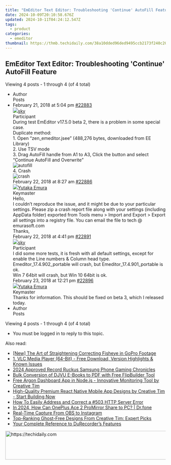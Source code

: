 ```yaml
---
title: "EmEditor Text Editor: Troubleshooting 'Continue' AutoFill Feature"
date: 2024-10-09T20:10:58.676Z
updated: 2024-10-11T04:24:12.547Z
tags:
  - product
categories:
  - emeditor
thumbnail: https://thmb.techidaily.com/38a10dded96ded9495ccb2173f240c20a69acb6b4b947c6dc175d30ce0f723b9.jpg
---
```


## EmEditor Text Editor: Troubleshooting 'Continue' AutoFill Feature

Viewing 4 posts - 1 through 4 (of 4 total)

* Author  
Posts
* February 21, 2018 at 5:04 pm [#22883](https://tools.techidaily.com/emeditor/products/)  
[![](https://secure.gravatar.com/avatar/50ed232c5aeade0aa4b1e48c684cf791?s=80&d=identicon&r=g)sky](https://www.emeditor.com/forums/users/s-k-y/ "View sky's profile")  
Participant  
During test EmEditor v17.5.0 beta 2, there is a problem in some special case.  
 Duplicate method:  
 1\. Open “zen\_emeditor.jsee” (488,276 bytes, downloaded from EE Library)  
2\. Use TSV mode  
3\. Drag AutoFill handle from A1 to A3, Click the button and select “Continue AutoFill and Overwrite”  
![autofill](https://i.imgur.com/fnrqpXf.png)  
4\. Crash  
![crash](https://i.imgur.com/lcA6RqW.png)  
February 22, 2018 at 8:27 am [#22886](https://tools.techidaily.com/emeditor/products/)  
[![](https://secure.gravatar.com/avatar/a0a6377144ed3636f985d87303f65ed2?s=80&d=identicon&r=g)Yutaka Emura](https://www.emeditor.com/forums/users/yemura/ "View Yutaka Emura's profile")  
Keymaster  
Hello,  
I couldn’t reproduce the issue, and it might be due to your particular settings. Please zip a crash report file along with your settings (including AppData folder) exported from Tools menu > Import and Export > Export all settings into a registry file. You can email the file to tech @ emurasoft.com  
Thanks,  
February 22, 2018 at 4:41 pm [#22891](https://tools.techidaily.com/emeditor/products/)  
[![](https://secure.gravatar.com/avatar/50ed232c5aeade0aa4b1e48c684cf791?s=80&d=identicon&r=g)sky](https://www.emeditor.com/forums/users/s-k-y/ "View sky's profile")  
Participant  
I did some more tests, it is fresh with all default settings, except for enable the Line numbers & Column head type.  
Emeditor\_17.4.902\_portable will crash, but Emeditor\_17.4.901\_portable is ok.  
Win 7 64bit will crash, but Win 10 64bit is ok.  
February 23, 2018 at 12:21 pm [#22896](https://tools.techidaily.com/emeditor/products/)  
[![](https://secure.gravatar.com/avatar/a0a6377144ed3636f985d87303f65ed2?s=80&d=identicon&r=g)Yutaka Emura](https://www.emeditor.com/forums/users/yemura/ "View Yutaka Emura's profile")  
Keymaster  
Thanks for information. This should be fixed on beta 3, which I released today.
* Author  
Posts

Viewing 4 posts - 1 through 4 (of 4 total)

* You must be logged in to reply to this topic.

<ins class="adsbygoogle"
     style="display:block"
     data-ad-format="autorelaxed"
     data-ad-client="ca-pub-7571918770474297"
     data-ad-slot="1223367746"></ins>

<ins class="adsbygoogle"
     style="display:block"
     data-ad-client="ca-pub-7571918770474297"
     data-ad-slot="8358498916"
     data-ad-format="auto"
     data-full-width-responsive="true"></ins>

<span class="atpl-alsoreadstyle">Also read:</span>
<div><ul>
<li><a href="https://some-guidance.techidaily.com/new-the-art-of-straightening-correcting-fisheye-in-gopro-footage/"><u>[New] The Art of Straightening Correcting Fisheye in GoPro Footage</u></a></li>
<li><a href="https://some-knowledge.techidaily.com/1-vlc-media-player-64-bit-free-download-version-highlights-and-known-issues/"><u>1. VLC Media Player (64-Bit) - Free Download, Version Highlights & Known Issues</u></a></li>
<li><a href="https://video-capture.techidaily.com/2024-approved-record-ruckus-samsung-phone-gaming-chronicles/"><u>2024 Approved Record Ruckus Samsung Phone Gaming Chronicles</u></a></li>
<li><a href="https://win-manuals.techidaily.com/bulk-conversion-of-djvu-e-books-to-pdf-with-free-flipbuilder-tool/"><u>Bulk Conversion of DJVU E-Books to PDF with Free FlipBuilder Tool</u></a></li>
<li><a href="https://win-manuals.techidaily.com/free-argon-dashboard-app-in-nodejs-innovative-monitoring-tool-by-creative-tim/"><u>Free Argon Dashboard App in Node.js - Innovative Monitoring Tool by Creative Tim</u></a></li>
<li><a href="https://win-manuals.techidaily.com/high-quality-premium-react-native-mobile-app-designs-by-creative-tim-start-building-now/"><u>High-Quality Premium React Native Mobile App Designs by Creative Tim - Start Building Now</u></a></li>
<li><a href="https://common-error.techidaily.com/how-to-easily-address-and-correct-a-503-http-server-error/"><u>How To Easily Address and Correct a #503 HTTP Server Error</u></a></li>
<li><a href="https://screen-mirror.techidaily.com/in-2024-how-can-oneplus-ace-2-promirror-share-to-pc-drfone-by-drfone-android/"><u>In 2024, How Can OnePlus Ace 2 ProMirror Share to PC? | Dr.fone</u></a></li>
<li><a href="https://visual-screen-recording.techidaily.com/real-time-capture-from-obs-to-instagram/"><u>Real-Time Capture From OBS to Instagram</u></a></li>
<li><a href="https://win-manuals.techidaily.com/top-ranking-ghost-free-designs-from-creative-tim-expert-picks/"><u>Top-Ranking Ghost-Free Designs From Creative Tim: Expert Picks</u></a></li>
<li><a href="https://on-screen-recording.techidaily.com/your-complete-reference-to-durecorders-features/"><u>Your Complete Reference to DuRecorder’s Features</u></a></li>
</ul></div>

<!-- affiliate ads begin -->
<a href="https://laganoo.pxf.io/c/5597632/1484939/16446" target="_top" id="1484939">
  <img src="//a.impactradius-go.com/display-ad/16446-1484939" border="0" alt="https://techidaily.com" width="728" height="90"/>
</a>
<img height="0" width="0" src="https://laganoo.pxf.io/i/5597632/1484939/16446" style="position:absolute;visibility:hidden;" border="0" />
<!-- affiliate ads end -->


